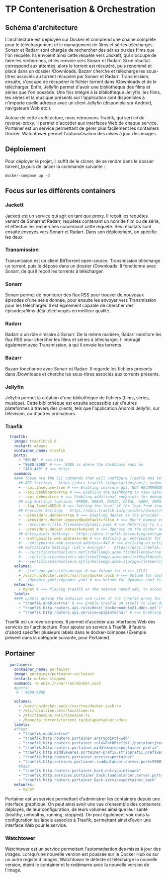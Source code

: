 # TP Contenerisation & Orchestration

## Schéma d'architecture

L'architecture est déployée sur Docker et comprend une chaine complète pour le téléchargement et le management de films et séries téléchargés. Sonarr et Radarr sont chargés de rechercher des séries ou des films que l'on requête. Ils envoient ainsi cette requête vers Jackett, qui s'occupe de faire les recherches, et les renvoie vers Sonarr et Radarr. Si un résultat correspond aux attentes, alors le torrent est récupéré, puis renommé et placé dans un dossier /Downloads. Bazarr cherche et télécharge les sous-titres associés au torrent récupéré par Sonarr et Radarr. 
Transmission, ensuite, s'occupe de récupérer le fichier torrent dans /Downloads et de le télécharger. 
Enfin, Jellyfin permet d'avoir une bibliothèque des films et séries que l'on possède. Une fois intégré à la bibliothèque Jellyfin, les films, les séries et la musique présents sur l'application sont disponibles à n'importe quelle adresse avec un client Jellyfin (disponible sur Android, navigateurs Web etc.).

Autour de cette architecture, nous retrouvons Traefik, qui sert ici de reverse-proxy. Il permet d'accéder aux interfaces Web de chaque service. Portainer est un service permettant de gérer plus facilement les containers Docker. Watchtower permet l'automatisation des mises à jour des images. 

## Déploiement

Pour déployer le projet, il suffit de le cloner, de se rendre dans le dossier torrent_tp puis de lancer la commande suivante :

```
docker-compose up -d
```

## Focus sur les différents containers

### Jackett

Jackett est un service qui agit en tant que proxy. Il reçoit les requêtes venant de Sonarr et Radarr, requêtes contenant un nom de film ou de série, et effectue les recherches concernant cette requête. Ses résultats sont ensuite envoyés vers Sonarr et Radarr. Dans son déploiement, on spécifie les deux 

### Transmission

Transmission est un client BitTorrent open-source. Transmission télécharge un torrent, puis le dépose dans un dossier /Downloads. Il fonctionne avec Sonarr, de qui il reçoit les torrents à télécharger. 

### Sonarr

Sonarr permet de monitorer des flux RSS pour trouver de nouveaux épisodes d'une série donnée, pour ensuite les envoyer vers Transmission pour les télécharger. Il est également capable de chercher des épisodes/films déjà téléchargés en meilleur qualité. 

### Radarr

Radarr a un rôle similaire à Sonarr. De la même manière, Radarr monitore les flux RSS pour chercher les films et séries à télécharger. Il intéragit également avec Transmission, à qui il envoie les torrents.

### Bazarr

Bazarr fonctionne avec Sonarr et Radarr. Il regarde les fichiers présents dans /Downloads et cherche les sous-titres associés aux torrents présents. 

### Jellyfin

Jellyfin permet la création d'une bibliothèque de fichiers (films, séries, musique). Cette bibliothèque est ensuite accessible sur d'autres plateformes à travers des clients, tels que l'application Android Jellyfin, sur télévision, ou d'autres ordinateurs. 

### Traefik

```yaml
  traefik:
    image: traefik:v2.0
    restart: always
    container_name: traefik
    ports:
      - "80:80" # <== http
      - "8080:8080" # <== :8080 is where the dashboard runs on
      - "443:443" # <== https
    command:
    #### These are the CLI commands that will configure Traefik and tell it how to work! ####
      ## API Settings - https://docs.traefik.io/operations/api/, endpoints - https://docs.traefik.io/operations/api/#endpoints ##
      - --api.insecure=true # <== Enabling insecure api, NOT RECOMMENDED FOR PRODUCTION
      - --api.dashboard=true # <== Enabling the dashboard to view services, middlewares, routers, etc...
      - --api.debug=true # <== Enabling additional endpoints for debugging and profiling
      ## Log Settings (options: ERROR, DEBUG, PANIC, FATAL, WARN, INFO) - https://docs.traefik.io/observability/logs/ ##
      - --log.level=DEBUG # <== Setting the level of the logs from traefik
      ## Provider Settings - https://docs.traefik.io/providers/docker/#provider-configuration ##
      - --providers.docker=true # <== Enabling docker as the provider for traefik
      - --providers.docker.exposedbydefault=false # <== Don't expose every container to traefik, only expose enabled ones
      #- --providers.file.filename=/dynamic.yaml # <== Referring to a dynamic configuration file
      - --providers.docker.network=mynet # <== Operate on the docker network named web
      ## Entrypoints Settings - https://docs.traefik.io/routing/entrypoints/#configuration ##
      - --entrypoints.web.address=:80 # <== Defining an entrypoint for port :80 named web
      #- --entrypoints.web-secured.address=:443 # <== Defining an entrypoint for https on port :443 named web-secured
      ## Certificate Settings (Let's Encrypt) -  https://docs.traefik.io/https/acme/#configuration-examples ##
      #- --certificatesresolvers.mytlschallenge.acme.tlschallenge=true # <== Enable TLS-ALPN-01 to generate and renew ACME certs
      #- --certificatesresolvers.mytlschallenge.acme.email=theafkdeveloper@gmail.com # <== Setting email for certs
      #- --certificatesresolvers.mytlschallenge.acme.storage=/letsencrypt/acme.json # <== Defining acme file to store cert information
    volumes:
      #- ./letsencrypt:/letsencrypt # <== Volume for certs (TLS)
      - /var/run/docker.sock:/var/run/docker.sock # <== Volume for docker admin
      #- ./dynamic.yaml:/dynamic.yaml # <== Volume for dynamic conf file, **ref: line 27
    networks:
      - mynet # <== Placing traefik on the network named web, to access containers on this network
    labels:
    #### Labels define the behavior and rules of the traefik proxy for this container ####
      - "traefik.enable=true" # <== Enable traefik on itself to view dashboard and assign subdomain to view it
      - "traefik.http.routers.api.rule=Host(`dockermodule21.ddns.net`)" # <== Setting the domain for the dashboard
      - "traefik.http.routers.api.service=api@internal" # <== Enabling the api to be a service to access
```

Traefik est un reverse-proxy. Il permet d'accéder aux interfaces Web des services de l'architecture. Pour ajouter un service à Traefik, il faudra d'abord spécifier plusieurs labels dans le docker-compose (Exemple présent dans la catégorie suivante, pour Portainer).

## Portainer

```yaml
  portainer:
    container_name: portainer
    image: portainer/portainer-ce:latest
    restart: unless-stopped
    command: -H unix:///var/run/docker.sock
    #ports:
     # - 9000:9000

    volumes:
      - /var/run/docker.sock:/var/run/docker.sock:ro
      - /etc/localtime:/etc/localtime:ro
      - /etc/timezone:/etc/timezone:ro
      - /home/tp_torrent/torrent_tp/dataportainer:/data
    labels:
    #front
      - "traefik.enable=true"
      - "traefik.http.routers.portainer.entrypoints=web"
      - "traefik.http.routers.portainer.rule=PathPrefix(`/portainer{regex:$$|/.*}`)"
      - "traefik.http.routers.portainer.middlewares=portainer-prefix"
      - "traefik.http.middlewares.portainer-prefix.stripprefix.prefixes=/portainer"
      - "traefik.http.routers.portainer.service=portainer"
      - "traefik.http.services.portainer.loadbalancer.server.port=9000"
      #back
      - "traefik.http.routers.portainer_back.entrypoints=web"
      - "traefik.http.services.portainer_back.loadbalancer.server.port=8000"
      - "traefik.http.routers.portainer_back.service=portainer_back"
    networks:
      - mynet
```

Portainer est un service permettant d'administrer les containers depuis une interface graphique. On peut ainsi avoir une vue d'ensemble des containers déployés, de leur configuration, de leurs volumes ainsi que leur santé (healthy, unhealthy, running, stopped). On peut également voir dans la configuration les labels associés à Traefik, permettant ainsi d'avoir une interface Web pour le service. 

### Watchtower

Watchtower est un service permettant l'automatisation des mises à jour des images. Lorsqu'une nouvelle version est poussée sur le Docker Hub ou sur un autre registe d'images, Watchtower le détecte et télécharge la nouvelle version, éteint le container et le redémarre avec la nouvelle version de l'image. 
